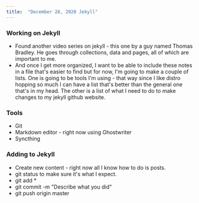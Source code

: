 ```yaml
---
title:  "December 28, 2020 Jekyll"
---
```

### Working on Jekyll

  * Found another video series on jekyll - this one by a guy named Thomas Bradley. He goes through collections, data and pages, all of which are important to me.
  * And once I get more organized, I want to be able to include these notes in a file that's easier to find but for now, I'm going to make a couple of lists. One is going to be tools I'm using - that way since I like distro hopping so much I can have a list that's better than the general one that's in my head. The other is a list of what I need to do to make changes to my jekyll github website. 
  
### Tools 

  * Git
  * Markdown editor - right now using Ghostwriter
  * Syncthing
  
### Adding to Jekyll

  * Create new content - right now all I know how to do is posts.
  * git status to make sure it's what I expect.
  * git add *
  * git commit -m "Describe what you did"
  * git push origin master
  

